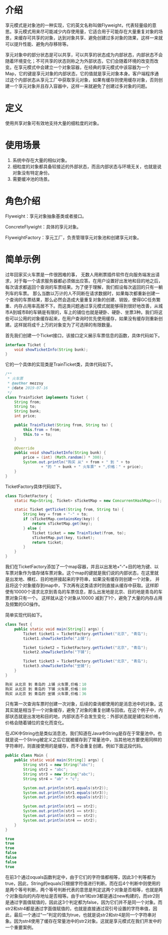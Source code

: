 # 介绍

享元模式是对象池的一种实现，它的英文名称叫做Flyweight，代表轻量级的意思。享元模式用来尽可能减少内存使用量，它适合用于可能存在大量重复对象的场景，来缓存可共享的对象，达到对象共享、避免创建过多对象的效果，这样一来就可以提升性能、避免内存移除等。

享元对象中的部分状态是可以共享，可以共享的状态成为内部状态，内部状态不会随着环境变化；不可共享的状态则称之为外部状态，它们会随着环境的改变而改变。在享元模式中会建立一个对象容器，在经典的享元模式中该容器为一个Map，它的键是享元对象的内部状态，它的值就是享元对象本身。客户端程序通过这个内部状态从享元工厂中获取享元对象，如果有缓存则使用缓存对象，否则创建一个享元对象并且存入容器中，这样一来就避免了创建过多对象的问题。

# 定义

使用共享对象可有效地支持大量的细粒度的对象。

# 使用场景

1. 系统中存在大量的相似对象。
2. 细粒度的对象都具备较接近的外部状态，而且内部状态与环境无关，也就是说对象没有特定身份。
3. 需要缓冲池的场景。

# 角色介绍

Flyweight：享元对象抽象基类或者接口。

ConcreteFlywight：具体的享元对象。

FlyweightFactory：享元工厂，负责管理享元对象池和创建享元对象。

# 简单示例

过年回家买火车票是一件很困难的事， 无数人用刷票插件软件在向服务端发出请求，对于每一个请求服务器都必须做出应答。在用户设置好出发地和目的地之后，每次请求都返回个查询的车票结果。为了便于理解，我们假设每次返回的只有一躺列车的车票。 那么当数以万计的人不同断在请求数据时，如果每次都重新创建一个查询的车票结果，那么必然会造成大量重复对象的创建、销毁，使得GC任务繁重、内存占用率高居不下。而这类问题通过享元模式就能够得到很好地改善，从城市A到城市B的车辆是有限的，车上的铺位也就是硬卧、硬卧、坐票3种。我们将这些可以公用的对象缓存起来，在用户查询时优先使用缓存，如果没有缓存则重新创建。这样就将成千上万的对象变为了可选择的有限数量。

首先我们创建一个Ticket接口，该接口定义展示车票信息的函数，具体代码如下。

```java
interface Ticket {
    void showTicketInfo(String bunk);
}
```

它的一个具体的实现类是TrainTicket类，具体代码如下。

```java
/**
 * 火车票
 * @author mezzsy
 * @date 2019-07-16
 */
class TrainTicket implements Ticket {
    String from;
    String to;
    String bunk;
    int price;

    public TrainTicket(String from, String to) {
        this.from = from;
        this.to = to;
    }

    @Override
    public void showTicketInfo(String bunk) {
        price = (int) (Math.random() * 300);
        System.out.println("购买 从" + from + " 到 " + to 
                + "的 " + bunk + " 火车票" + ",价格：" + price);
    }
}
```

TicketFactory具体代码如下。

```java
class TicketFactory {
    static Map<String, Ticket> sTicketMap = new ConcurrentHashMap<>();

    static Ticket getTicket(String from, String to) {
        String key = from + "-" + to;
        if (sTicketMap.containsKey(key)) {
            return sTicketMap.get(key);
        } else {
            Ticket ticket = new TrainTicket(from, to);
            sTicketMap.put(key, ticket);
            return ticket;
        }
    }
}
```

我们在TicketFactory添加了一个map容器，并且以出发地+“-“+目的地为键、以车票对象作为值存储车票对象。这个map的键就是我们说的内部状态，在这里就是出发地、横杠、目的地拼接起来的字符串，如果没有缓存则创建一个对象， 并且将这个对象缓存到map中，下次再有这类请求时则直接从缓存中获取。这样即使有10000个请求北京到青岛的车票信息，那么出发地是北京、目的地是青岛的车票对象只有一个。 这样就从这个对象从10000 减到了1个，避免了大量的内存占用及频繁的GO操作。

简单实现代码如下。

```java
class Test {
    public static void main(String[] args) {
        Ticket ticket1 = TicketFactory.getTicket("北京", "青岛");
        ticket1.showTicketInfo("上铺");

        Ticket ticket2 = TicketFactory.getTicket("北京", "青岛");
        ticket2.showTicketInfo("下铺");

        Ticket ticket3 = TicketFactory.getTicket("北京", "青岛");
        ticket3.showTicketInfo("坐铺");
    }
}

购买 从北京 到 青岛的 上铺 火车票,价格：10
购买 从北京 到 青岛的 下铺 火车票,价格：80
购买 从北京 到 青岛的 坐铺 火车票,价格：36
```

只有第一次查询车票时创建一次对象，后续的查询都使用的是消息池中的对象。这其实就是相当于一个对象缓存，避免了对象的重复创建与回收。在这个例子中，内部状态就是出发地和目的地，内部状态不会发生变化：外部状态就是铺位和价格，价格会随着铺位的变化而变化。

在JDK中String也是类似消息池，我们知道在Java中String是存在于常量池中。也就是说一个String被定义之后它就被缓存到了常量池中，当其他地方要使用同样的字符串时，则直接使用的是缓存，而不会重复创建。例如下面这段代码。

```java
public class Main {
    public static void main(String[] args) {
        String str1 = new String("abc");
        String str2 = "abc";
        String str3 = new String("abc");
        String str4 = "ab" + "c";

        System.out.println(str1.equals(str2));
        System.out.println(str1.equals(str3));
        System.out.println(str3.equals(str2));

        System.out.println(str1 == str2);
        System.out.println(str1 == str3);
        System.out.println(str3 == str2);
        System.out.println(str4 == str2);
    }
}

true
true
true
false
false
false
true
```

在前3个通过oquals函数判定中，由于它们的字符值都相等，因此3个判等都为true，因此，String的equals只根据字符值进行判断。而在后4个判断中则使用的是两个等号判断，两个等号判断代表的意思是判定这两个对象是否相等，也就是两个对象指向的内存地址是否相等。由于str1和str3都是通过new构建的，而str2则是通过字面值赋值的，因此这3个判定都为false，因为它们并不是同一个对象。而str2和str4都是通过字面值赋值的，也就是直接通过双引号设置的字符串值，因此，最后一个通过“一”判定的值为true，也就是说str2和str4是同一个字符串对象。因为str4使用了缓存在常量池中的str2对象。这就是享元模式在我们开发中的一个重要案例。